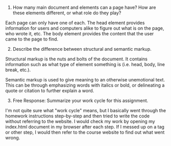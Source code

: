 1. How many main document <head> and <body> elements can a page have? How are these
elements different, or what role do they play?

  Each page can only have one of each. The head element provides information for users and computers alike to figure out what is on the page, who wrote it, etc. The body element provides the content that the user came to the page to find.

2. Describe the difference between structural and semantic markup.

  Structural markup is the nuts and bolts of the document. It contains information such as what type of element something is (i.e. head, body, line break, etc.).

  Semantic markup is used to give meaning to an otherwise unemotional text. This can be through emphasizing words with italics or bold, or delineating a quote or citation to further explain a word.

3. Free Response: Summarize your work cycle for this assignment.

  I'm not quite sure what "work cycle" means, but I basically went through the homework instructions step-by-step and then tried to write the code without referring to the website. I would check my work by opening my index.html document in my browser after each step. If I messed up on a tag or other step, I would then refer to the course website to find out what went wrong.
